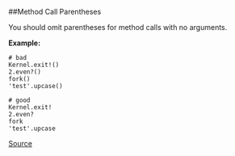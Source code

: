 ##Method Call Parentheses

You should omit parentheses for method calls with no arguments.

**Example:**

```
# bad
Kernel.exit!()
2.even?()
fork()
'test'.upcase()

# good
Kernel.exit!
2.even?
fork
'test'.upcase
```


[Source](http://www.rubydoc.info/gems/rubocop/RuboCop/Cop/Style/MethodCallParentheses)
